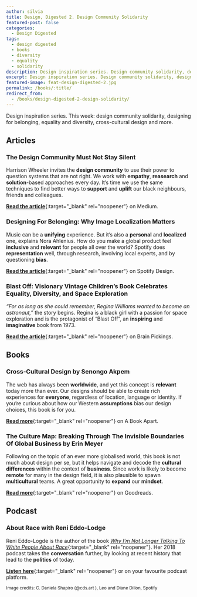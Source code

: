 ```yaml
---
author: silvia
title: Design, Digested 2. Design Community Solidarity
featured-post: false
categories:
  - Design Digested
tags:
  - design digested
  - books
  - diversity
  - equality
  - solidarity
description: Design inspiration series. Design community solidarity, designing for belonging, equality and diversity, cross-cultural design and more.
excerpt: Design inspiration series. Design community solidarity, designing for belonging, equality and diversity, cross-cultural design and more.
featured-image: feat-design-digested-2.jpg
permalink: /books/:title/
redirect_from:
  - /books/design-digested-2-design-solidarity/
---
```

Design inspiration series. This week: design community solidarity, designing for belonging, equality and diversity, cross-cultural design and more.

## Articles

### The Design Community Must Not Stay Silent

Harrison Wheeler invites the **design community** to use their power to question systems that are not right. We work with **empathy**, **reasearch** and **solution**-based approaches every day. It’s time we use the same techniques to find better ways to **support** and **uplift** our black neighbours, friends and colleagues.

[**Read the article**](https://uxdesign.cc/the-design-community-must-not-stay-silent-10a4acb0acfb){:target="_blank" rel="noopener"} on Medium.

### Designing For Belonging: Why Image Localization Matters

Music can be a **unifying** experience. But it’s also a **personal** and **localized** one, explains Nora Ahlenius. How do you make a global product feel **inclusive** and **relevant** for people all over the world? Spotify does **representation** well, through research, involving local experts, and by questioning **bias**.

[**Read the article**](https://spotify.design/article/designing-for-belonging-why-image-localization-matters){:target="_blank" rel="noopener"} on Spotify Design.

### Blast Off: Visionary Vintage Children’s Book Celebrates Equality, Diversity, and Space Exploration

_“For as long as she could remember, Regina Williams wanted to become an astronaut,”_ the story begins. Regina is a black girl with a passion for space exploration and is the protagonist of “Blast Off”, an **inspiring** and **imaginative** book from 1973.  

[**Read the article**](https://www.brainpickings.org/2014/05/08/blast-off/){:target="_blank" rel="noopener"} on Brain Pickings.

## Books

### Cross-Cultural Design by Senongo Akpem

The web has always been **worldwide**, and yet this concept is **relevant** today more than ever. Our designs should be able to create rich experiences for **everyone**, regardless of location, language or identity.  If you’re curious about how our Western **assumptions** bias our design choices, this book is for you.

[**Read more**](https://abookapart.com/products/cross-cultural-design){:target="_blank" rel="noopener"} on A Book Apart.

### The Culture Map: Breaking Through The Invisible Boundaries Of Global Business by Erin Meyer

Following on the topic of an ever more globalised world, this book is not much about design per se, but it helps navigate and decode the **cultural differences** within the context of **business**. Since work is likely to become **remote** for many in the design field, it is also plausible to spawn **multicultural** teams. A great opportunity to **expand** our **mindset**.

[**Read more**](https://www.goodreads.com/book/show/22085568-the-culture-map){:target="_blank" rel="noopener"} on Goodreads.

## Podcast

### About Race with Reni Eddo-Lodge

Reni Eddo-Logde is the author of the book [_Why I’m Not Longer_ _Talking To White People About Race_](http://renieddolodge.co.uk/books/){:target="_blank" rel="noopener"}. Her 2018 podcast takes the **conversation** further, by looking at recent history that lead to the **politics** of today.

[**Listen here**](https://www.aboutracepodcast.com/){:target="_blank" rel="noopener"} or on your favourite podcast platform.

<small>Image credits: C. Daniela Shapiro (@cds.art ), Leo and Diane Dillon, Spotify</small>
